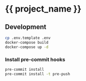 # {{ project_name }}

## Development
```sh
cp .env.template .env
docker-compose build
docker-compose up -d
```
### Install pre-commit hooks
```sh
pre-commit install
pre-commit install -t pre-push
```
